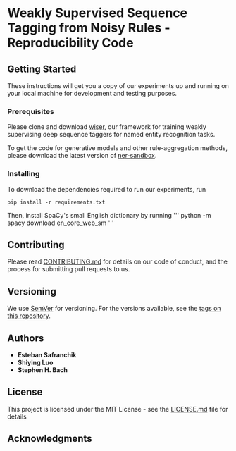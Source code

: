 # Weakly Supervised Sequence Tagging from Noisy Rules - Reproducibility Code

## Getting Started

These instructions will get you a copy of our experiments up and running on your local machine for development and testing purposes.

### Prerequisites

Please clone and download [wiser](https://github.com/BatsResearch/wiser), our framework for training weakly supervising deep sequence taggers for named entity recognition tasks.

To get the code for generative models and other rule-aggregation methods, please download the latest version of [ner-sandbox](https://https://github.com/BatsResearch/ner-sandbox).

### Installing

To download the dependencies required to run our experiments, run

```
pip install -r requirements.txt
```

Then, install SpaCy's small English dictionary by running
'''
python -m spacy download en_core_web_sm
'''

## Contributing

Please read [CONTRIBUTING.md](https://gist.github.com/PurpleBooth/b24679402957c63ec426) for details on our code of conduct, and the process for submitting pull requests to us.

## Versioning

We use [SemVer](http://semver.org/) for versioning. For the versions available, see the [tags on this repository](https://github.com/your/project/tags).

## Authors

* **Esteban Safranchik**
* **Shiying Luo**
* **Stephen H. Bach**

## License

This project is licensed under the MIT License - see the [LICENSE.md](LICENSE.md) file for details

## Acknowledgments
